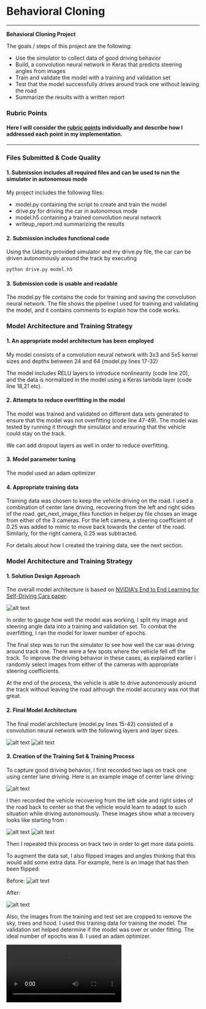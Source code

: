 # **Behavioral Cloning** 


---

**Behavioral Cloning Project**

The goals / steps of this project are the following:
* Use the simulator to collect data of good driving behavior
* Build, a convolution neural network in Keras that predicts steering angles from images
* Train and validate the model with a training and validation set
* Test that the model successfully drives around track one without leaving the road
* Summarize the results with a written report


[//]: # (Image References)

[image1]: ./imgs/Image1_NVidiaArchitecture.PNG "NVIDIA Architecture"
[image2]: ./imgs/Image2_modelSummary1.PNG "Model Summary"
[image3]: ./imgs/Image3_modelSummary2.PNG "Model Summary"
[image4]: ./imgs/image4_center.jpg "Center Camera Image"
[image5]: ./imgs/image5_left.jpg "Left Camera Image"
[image6]: ./imgs/image6_right.jpg "Right Camera Image"
[image7]: ./imgs/notflipped.png "Not Flipped Image"
[image8]: ./imgs/flipped.png "Image"


### Rubric Points
#### Here I will consider the [rubric points](https://review.udacity.com/#!/rubrics/432/view) individually and describe how I addressed each point in my implementation.  

---
### Files Submitted & Code Quality

#### 1. Submission includes all required files and can be used to run the simulator in autonomous mode

My project includes the following files:
* model.py containing the script to create and train the model
* drive.py for driving the car in autonomous mode
* model.h5 containing a trained convolution neural network 
* writeup_report.md summarizing the results

#### 2. Submission includes functional code
Using the Udacity provided simulator and my drive.py file, the car can be driven autonomously around the track by executing 
```sh
python drive.py model.h5
```

#### 3. Submission code is usable and readable

The model.py file contains the code for training and saving the convolution neural network. The file shows the pipeline I used for training and validating the model, and it contains comments to explain how the code works.

### Model Architecture and Training Strategy

#### 1. An appropriate model architecture has been employed

My model consists of a convolution neural network with 3x3 and 5x5 kernel sizes and depths between 24 and 64 (model.py lines 17-32) 

The model includes RELU layers to introduce nonlinearity (code line 20), and the data is normalized in the model using a Keras lambda layer (code line 18,21 etc). 

#### 2. Attempts to reduce overfitting in the model

The model was trained and validated on different data sets generated to ensure that the model was not overfitting (code line 47-49). The model was tested by running it through the simulator and ensuring that the vehicle could stay on the track.

We can add dropout layers as well in order to reduce overfitting.

#### 3. Model parameter tuning

The model used an adam optimizer

#### 4. Appropriate training data

Training data was chosen to keep the vehicle driving on the road. I used a combination of center lane driving, recovering from the left and right sides of the road. get_next_image_files function in helper.py file choses an image from either of the 3 cameras. For the left camera, a steering coefficient of 0.25 was added to mimic to move back towards the center of the road. Similarly, for the right camera, 0.25 was subtracted.

For details about how I created the training data, see the next section. 

### Model Architecture and Training Strategy

#### 1. Solution Design Approach

The overall model architecture is based on [NVIDIA's End to End Learning for Self-Driving Cars paper](https://arxiv.org/pdf/1604.07316.pdf).

![alt text][image1]

In order to gauge how well the model was working, I split my image and steering angle data into a training and validation set. To combat the overfitting, I ran the model for lower number of epochs.

The final step was to run the simulator to see how well the car was driving around track one. There were a few spots where the vehicle fell off the track. To improve the driving behavior in these cases, as explained earlier i randomly select images from either of the cameras with appropriate steering coefficients.

At the end of the process, the vehicle is able to drive autonomously around the track without leaving the road although the model accuracy was not that great.

#### 2. Final Model Architecture

The final model architecture (model.py lines 15-42) consisted of a convolution neural network with the following layers and layer sizes.

![alt text][image2]
![alt text][image3]

#### 3. Creation of the Training Set & Training Process

To capture good driving behavior, I first recorded two laps on track one using center lane driving. Here is an example image of center lane driving:

![alt text][image4]

I then recorded the vehicle recovering from the left side and right sides of the road back to center so that the vehicle would learn to adapt to such situation while driving autonomously. These images show what a recovery looks like starting from :

![alt text][image5]
![alt text][image6]


Then I repeated this process on track two in order to get more data points.

To augment the data sat, I also flipped images and angles thinking that this would add some extra data. For example, here is an image that has then been flipped:

Before:
![alt text][image7]

After:

![alt text][image8]


Also, the images from the training and test set are cropped to remove the sky, trees and hood. I used this training data for training the model. The validation set helped determine if the model was over or under fitting. The ideal number of epochs was 8. I used an adam optimizer.

![](run1.mp4)


